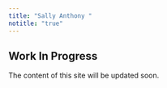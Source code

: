 ```yaml
---
title: "Sally Anthony "
notitle: "true"
---
```


## Work In Progress

The content of this site will be updated soon.
